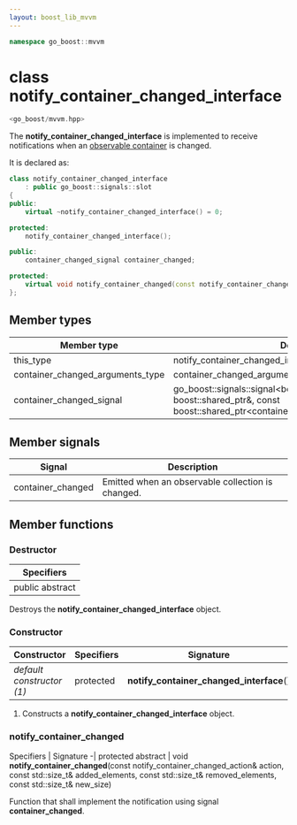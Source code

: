 ```yaml
---
layout: boost_lib_mvvm
---
```


```c++
namespace go_boost::mvvm
```

# class notify_container_changed_interface

```c++
<go_boost/mvvm.hpp>
```

The **notify_container_changed_interface** is implemented to receive notifications
when an [observable container](./class_template_basic_observable_container.html)
is changed.

It is declared as:

```c++
class notify_container_changed_interface
    : public go_boost::signals::slot
{
public:
    virtual ~notify_container_changed_interface() = 0;

protected:
    notify_container_changed_interface();

public:
    container_changed_signal container_changed;

protected:
    virtual void notify_container_changed(const notify_container_changed_action& action, const std::size_t& added_elements, const std::size_t& removed_elements, const std::size_t& new_size) = 0;
};
```

## Member types

Member type | Definition
-|-
this_type | notify_container_changed_interface
container_changed_arguments_type | container_changed_arguments
container_changed_signal | go_boost\::signals\::signal<boost\::function<void(const boost\::shared_ptr<object>&, const boost\::shared_ptr<container_changed_arguments_type>&)>>

## Member signals

Signal | Description
-|-
container_changed | Emitted when an observable collection is changed.

## Member functions

### Destructor

Specifiers |
-|
public abstract |

Destroys the **notify_container_changed_interface** object.

### Constructor

Constructor | Specifiers | Signature
-|-|-
*default constructor (1)* | protected | **notify_container_changed_interface**()

1. Constructs a **notify_container_changed_interface** object.

### notify_container_changed

Specifiers | Signature
-|
protected abstract | void **notify_container_changed**(const notify_container_changed_action& action, const std\::size_t& added_elements, const std\::size_t& removed_elements, const std\::size_t& new_size)

Function that shall implement the notification using signal **container_changed**.
